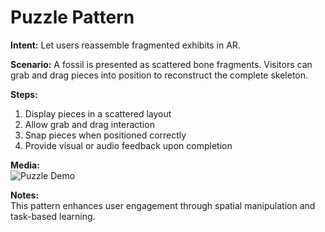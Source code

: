 # Puzzle Pattern

**Intent:** Let users reassemble fragmented exhibits in AR.

**Scenario:** A fossil is presented as scattered bone fragments. Visitors can grab and drag pieces into position to reconstruct the complete skeleton.

**Steps:**
1. Display pieces in a scattered layout
2. Allow grab and drag interaction
3. Snap pieces when positioned correctly
4. Provide visual or audio feedback upon completion

**Media:**  
![Puzzle Demo](https://example.com/puzzle-demo.gif)

**Notes:**  
This pattern enhances user engagement through spatial manipulation and task-based learning.
